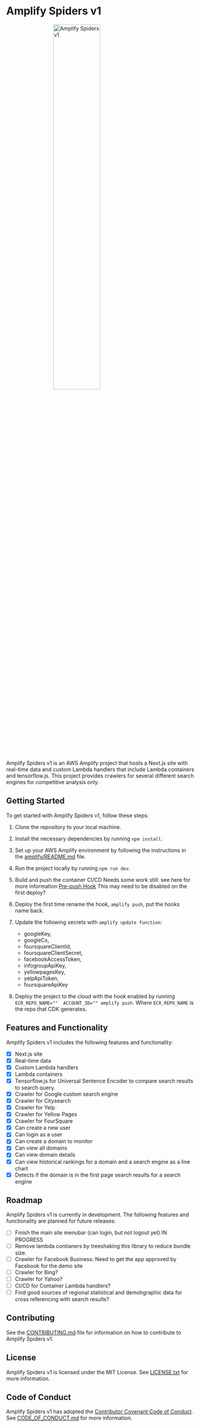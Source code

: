 # Amplify Spiders v1

<image style="position:relative; left:25%" src="./images/purple-spider.gif" alt="Amplify Spiders v1" width="50%">


Amplify Spiders v1 is an AWS Amplify project that hosts a Next.js site with real-time data and custom Lambda handlers that include Lambda containers and tensorflow.js. This project provides crawlers for several different search engines for competitive analysis only.

## Getting Started

To get started with Amplify Spiders v1, follow these steps:

1. Clone the repository to your local machine.
2. Install the necessary dependencies by running `npm install`.
3. Set up your AWS Amplify environment by following the instructions in the [amplify/README.md](amplify/README.md) file.
4. Run the project locally by running `npm run dev`.
5. Build and push the container CI/CD Needs some work still: see here for more information [Pre-push Hook](https://github.com/ExcitingTheory/amplify-spiders-v1/blob/main/amplify/hooks/pre-push.js) This may need to be disabled on the first deploy?
6. Deploy the first time rename the hook, `amplify push`, put the hooks name back.
7. Update the following secrets with `amplify update function`:
   * googleKey,
   * googleCx,
   * foursquareClientId,
   * foursquareClientSecret,
   * facebookAccessToken,
   * infogroupApiKey,
   * yellowpagesKey,
   * yelpApiToken,
   * foursquareApiKey

8. Deploy the project to the cloud with the hook enabled by running `ECR_REPO_NAME=""  ACCOUNT_ID="" amplify push`. Where `ECR_REPO_NAME` is the repo that CDK generates.


## Features and Functionality

Amplify Spiders v1 includes the following features and functionality:

- [x] Next.js site
- [x] Real-time data
- [x] Custom Lambda handlers
- [x] Lambda containers
- [x] Tensorflow.js for Universal Sentence Encoder to compare search results to search query.
- [x] Crawler for Google custom search engine
- [x] Crawler for Citysearch
- [x] Crawler for Yelp
- [x] Crawler for Yellow Pages
- [x] Crawler for FourSquare
- [x] Can create a new user
- [x] Can login as a user
- [x] Can create a domain to monitor
- [x] Can view all domains
- [x] Can view domain details
- [x] Can view historical rankings for a domain and a search engine as a line chart
- [x] Detects if the domain is in the first page search results for a search engine

## Roadmap

Amplify Spiders v1 is currently in development. The following features and functionality are planned for future releases:


- [ ] Finish the main site menubar (can login, but not logout yet) IN PROGRESS
- [ ] Remove lambda contianers by treeshaking this library to reduce bundle size.
- [ ] Crawler for Facebook Business: Need to get the app approved by Facebook for the demo site
- [ ] Crawler for Bing?
- [ ] Crawler for Yahoo?
- [ ] CI/CD for Container Lambda handlers?
- [ ] Find good sources of regional statistical and demohgraphic data for cross referencing with search results?

## Contributing

See the [CONTRIBUTING.md](CONTRIBUTING.md) file for information on how to contribute to Amplify Spiders v1.

## License

Amplify Spiders v1 is licensed under the MIT License. See [LICENSE.txt](LICENSE.txt) for more information.

## Code of Conduct

Amplify Spiders v1 has adopted the [Contributor Covenant Code of Conduct](https://www.contributor-covenant.org/version/2/0/code_of_conduct/). See [CODE_OF_CONDUCT.md](CODE_OF_CONDUCT.md) for more information.
